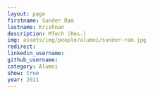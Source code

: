 ```yaml
---
layout: page
firstname: Sunder Ram
lastname: Krishnan
description: MTech (Res.)
img: assets/img/people/alumni/sunder-ram.jpg
redirect: 
linkedin_username: 
github_username:
category: Alumni
show: true
year: 2011
---
```

